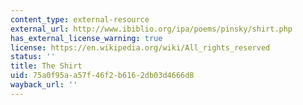 ```yaml
---
content_type: external-resource
external_url: http://www.ibiblio.org/ipa/poems/pinsky/shirt.php
has_external_license_warning: true
license: https://en.wikipedia.org/wiki/All_rights_reserved
status: ''
title: The Shirt
uid: 75a0f95a-a57f-46f2-b616-2db03d4666d8
wayback_url: ''
---
```

